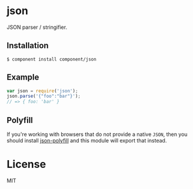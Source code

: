 
# json

  JSON parser / stringifier.

## Installation

    $ component install component/json

## Example

```js
var json = require('json');
json.parse('{"foo":"bar"}');
// => { foo: 'bar' }
```

## Polyfill

  If you're working with browsers that do not provide a native `JSON`,
  then you should install [json-polyfill](https://github.com/component/json-polyfill)
  and this module will export that instead.

# License

  MIT


